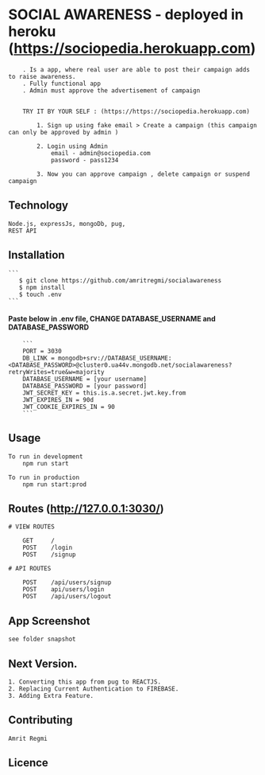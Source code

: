 # SOCIAL AWARENESS - deployed in heroku (https://sociopedia.herokuapp.com)
```
    . Is a app, where real user are able to post their campaign adds to raise awareness. 
    . Fully functional app  
    . Admin must approve the advertisement of campaign
    
    
    TRY IT BY YOUR SELF : (https://https://sociopedia.herokuapp.com)

        1. Sign up using fake email > Create a campaign (this campaign can only be approved by admin ) 
        
        2. Login using Admin 
            email - admin@sociopedia.com
            password - pass1234
            
        3. Now you can approve campaign , delete campaign or suspend campaign
```

## Technology
```
Node.js, expressJs, mongoDb, pug, 
REST API 
```

## Installation
    ```
       $ git clone https://github.com/amritregmi/socialawareness
       $ npm install
       $ touch .env
    ```
   #### Paste below in .env file, CHANGE DATABASE_USERNAME and DATABASE_PASSWORD
        ```
        PORT = 3030
        DB_LINK = mongodb+srv://DATABASE_USERNAME:<DATABASE_PASSWORD>@cluster0.ua44v.mongodb.net/socialawareness?retryWrites=true&w=majority
        DATABASE_USERNAME = [your username]
        DATABASE_PASSWORD = [your password]
        JWT_SECRET_KEY = this.is.a.secret.jwt.key.from
        JWT_EXPIRES_IN = 90d
        JWT_COOKIE_EXPIRES_IN = 90
        ```
## Usage 
```
To run in development 
    npm run start

To run in production 
    npm run start:prod
```
    
## Routes (http://127.0.0.1:3030/)
    # VIEW ROUTES
    
        GET     / 
        POST    /login
        POST    /signup
    
    # API ROUTES 
    
        POST    /api/users/signup
        POST    api/users/login
        POST    /api/users/logout

## App Screenshot 
    
    see folder snapshot 

## Next Version.
```
1. Converting this app from pug to REACTJS.
2. Replacing Current Authentication to FIREBASE.
3. Adding Extra Feature.
```

## Contributing 
    Amrit Regmi

## Licence 

 
    
